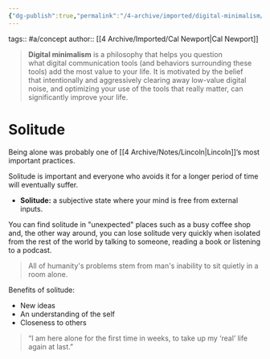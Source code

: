```yaml
---
{"dg-publish":true,"permalink":"/4-archive/imported/digital-minimalism/"}
---
```


tags:: #a/concept 
author:: [[4 Archive/Imported/Cal Newport\|Cal Newport]]

> **Digital minimalism** is a philosophy that helps you question what digital communication tools (and behaviors surrounding these tools) add the most value to your life. It is motivated by the belief that intentionally and aggressively clearing away low-value digital noise, and optimizing your use of the tools that really matter, can significantly improve your life.

# Solitude

Being alone was probably one of [[4 Archive/Notes/Lincoln\|Lincoln]]’s most important practices.

Solitude is important and everyone who avoids it for a longer period of time will eventually suffer.

-   **Solitude:** a subjective state where your mind is free from external inputs.

You can find solitude in "unexpected" places such as a busy coffee shop and, the other way around, you can lose solitude very quickly when isolated from the rest of the world by talking to someone, reading a book or listening to a podcast.

> All of humanity's problems stem from man's inability to sit quietly in a room alone.

Benefits of solitude:

-   New ideas
-   An understanding of the self
-   Closeness to others

> “I am here alone for the first time in weeks, to take up my ‘real’ life again at last.”

